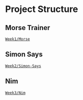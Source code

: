 # Project Structure

## Morse Trainer

[`Week1/Morse`](https://gitlab.com/kdg-ti/infrastructure1.2/2021-2022/Peter-Buschenreiter/-/tree/main/Week1/Morse)

## Simon Says

[`Week2/Simon-Says`](https://gitlab.com/kdg-ti/infrastructure1.2/2021-2022/Peter-Buschenreiter/-/tree/main/Week2/Simon-Says)

## Nim

[`Week3/Nim`](https://gitlab.com/kdg-ti/infrastructure1.2/2021-2022/Peter-Buschenreiter/-/tree/main/Week3/Nim)
